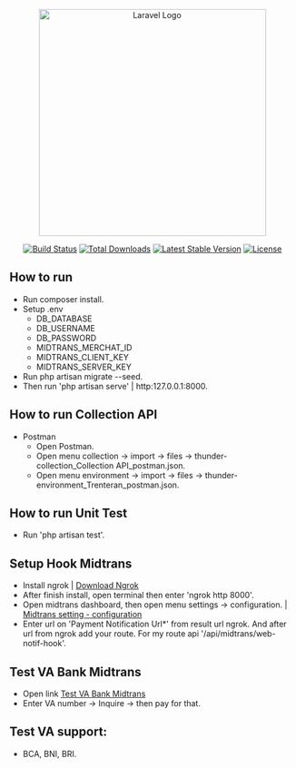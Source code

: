 <p align="center"><a href="https://laravel.com" target="_blank"><img src="https://raw.githubusercontent.com/laravel/art/master/logo-lockup/5%20SVG/2%20CMYK/1%20Full%20Color/laravel-logolockup-cmyk-red.svg" width="400" alt="Laravel Logo"></a></p>

<p align="center">
<a href="https://github.com/laravel/framework/actions"><img src="https://github.com/laravel/framework/workflows/tests/badge.svg" alt="Build Status"></a>
<a href="https://packagist.org/packages/laravel/framework"><img src="https://img.shields.io/packagist/dt/laravel/framework" alt="Total Downloads"></a>
<a href="https://packagist.org/packages/laravel/framework"><img src="https://img.shields.io/packagist/v/laravel/framework" alt="Latest Stable Version"></a>
<a href="https://packagist.org/packages/laravel/framework"><img src="https://img.shields.io/packagist/l/laravel/framework" alt="License"></a>
</p>

## How to run

- Run composer install.
- Setup .env 
    - DB_DATABASE
    - DB_USERNAME
    - DB_PASSWORD 
    - MIDTRANS_MERCHAT_ID
    - MIDTRANS_CLIENT_KEY
    - MIDTRANS_SERVER_KEY
- Run php artisan migrate --seed.
- Then run 'php artisan serve' | http:127.0.0.1:8000.

## How to run Collection API
- Postman
    - Open Postman.
    - Open menu collection -> import -> files -> thunder-collection_Collection API_postman.json.
    - Open menu environment -> import -> files -> thunder-environment_Trenteran_postman.json.

## How to run Unit Test
- Run 'php artisan test'.

## Setup Hook Midtrans
- Install ngrok | <a href="https://ngrok.com/download" target="_blank">Download Ngrok</a>
- After finish install, open terminal then enter 'ngrok http 8000'. 
- Open midtrans dashboard, then open menu settings -> configuration. | <a href="https://dashboard.sandbox.midtrans.com/settings/vtweb_configuration" target="_blank">Midtrans setting - configuration</a>
- Enter url on 'Payment Notification Url*' from result url ngrok. And after url from ngrok add your route. For my route api '/api/midtrans/web-notif-hook'.

## Test VA Bank Midtrans
- Open link  <a href="https://simulator.sandbox.midtrans.com/bca/va/index" target="_blank">Test VA Bank Midtrans</a>
- Enter VA number -> Inquire -> then pay for that.

## Test VA support: 
  - BCA, BNI, BRI.


